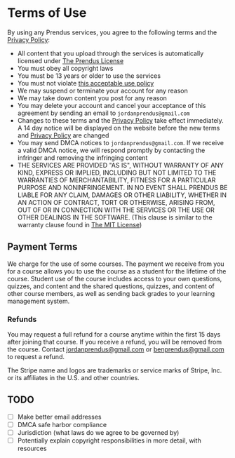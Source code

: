 # Terms of Use

By using any Prendus services, you agree to the following terms and the [Privacy Policy](https://github.com/Prendus/content/blob/master/privacy-policy.md):

* All content that you upload through the services is automatically licensed under [The Prendus License](https://github.com/Prendus/content/blob/master/the-prendus-license.md)
* You must obey all copyright laws
* You must be 13 years or older to use the services
* You must not violate [this acceptable use policy](https://github.com/graphcool/content/blob/master/static/legal/terms.md#acceptable-use-policy)
* We may suspend or terminate your account for any reason
* We may take down content you post for any reason
* You may delete your account and cancel your acceptance of this agreement by sending an email to `jordanprendus@gmail.com`
* Changes to these terms and the [Privacy Policy](https://github.com/Prendus/content/blob/master/privacy-policy.md) take effect immediately. A 14 day notice will be displayed on the website before the new terms and [Privacy Policy](https://github.com/Prendus/content/blob/master/privacy-policy.md) are changed
* You may send DMCA notices to `jordanprendus@gmail.com`. If we receive a valid DMCA notice, we will respond promptly by contacting the infringer and removing the infringing content
* THE SERVICES ARE PROVIDED "AS IS", WITHOUT WARRANTY OF ANY KIND, EXPRESS OR IMPLIED, INCLUDING BUT NOT LIMITED TO THE WARRANTIES OF MERCHANTABILITY, FITNESS FOR A PARTICULAR PURPOSE AND NONINFRINGEMENT. IN NO EVENT SHALL PRENDUS BE LIABLE FOR ANY CLAIM, DAMAGES OR OTHER LIABILITY, WHETHER IN AN ACTION OF CONTRACT, TORT OR OTHERWISE, ARISING FROM, OUT OF OR IN CONNECTION WITH THE SERVICES OR THE USE OR OTHER DEALINGS IN THE SOFTWARE. (This clause is similar to the warranty clause found in [The MIT License](https://opensource.org/licenses/MIT))

## Payment Terms

We charge for the use of some courses. The payment we receive from you for a course allows you to use the course as a student for the lifetime of the course. Student use of the course includes access to your own questions, quizzes, and content and the shared questions, quizzes, and content of other course members, as well as sending back grades to your learning management system.

### Refunds

You may request a full refund for a course anytime within the first 15 days after joining that course. If you receive a refund, you will be removed from the course. Contact jordanprendus@gmail.com or benprendus@gmail.com to request a refund.

The Stripe name and logos are trademarks or service marks of Stripe, Inc. or its affiliates in the U.S. and other countries.

## TODO

- [ ] Make better email addresses
- [ ] DMCA safe harbor compliance
- [ ] Jurisdiction (what laws do we agree to be governed by)
- [ ] Potentially explain copyright responsibilities in more detail, with resources

